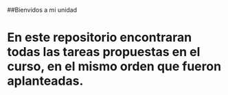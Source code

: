 ##Bienvidos a mi unidad
# En este repositorio encontraran todas las tareas propuestas en el curso, en el mismo orden que fueron aplanteadas. 